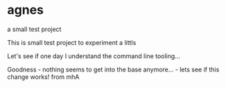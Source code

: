 # agnes
a small test project

This is small test project to experiment a littls

Let's see if one day I understand the command line tooling...

Goodness - nothing seems to get into the base anymore...  - lets see if this change works! from mhA

